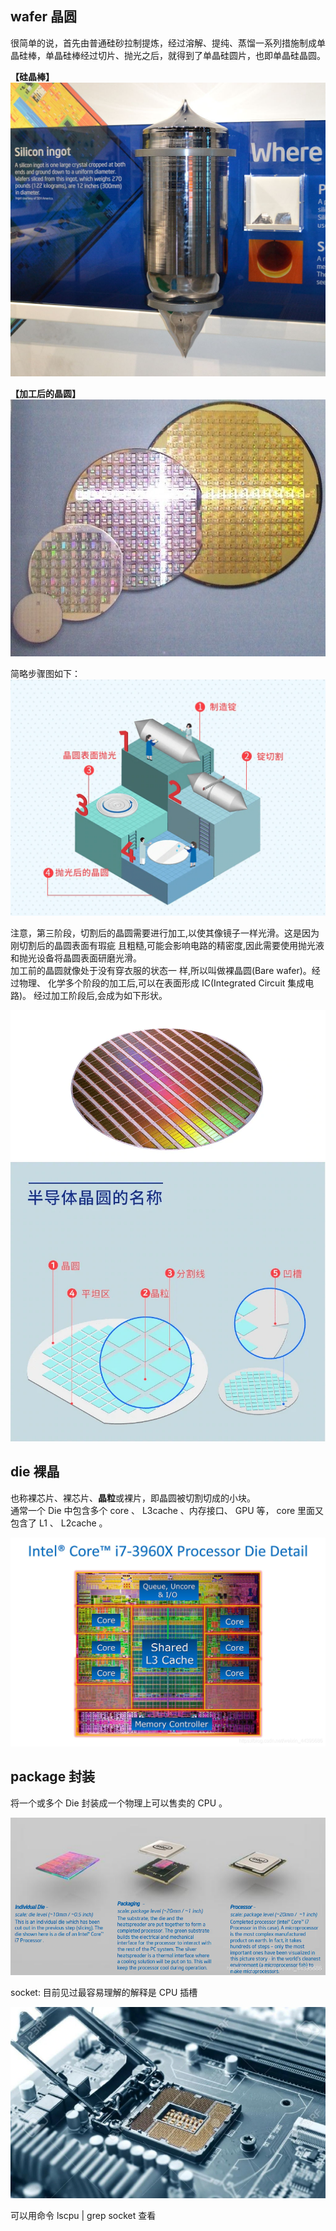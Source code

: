 ## wafer 晶圆
很简单的说，首先由普通硅砂拉制提炼，经过溶解、提纯、蒸馏一系列措施制成单晶硅棒，单晶硅棒经过切片、抛光之后，就得到了单晶硅圆片，也即单晶硅晶圆。 

**【硅晶棒】**   
![硅晶棒](./pic/CPU/1024px-Siligon_ingot_at_Intel_Museum.jpg)


**【加工后的晶圆】**   
![晶圆](./pic/CPU/Wafer_2_Zoll_bis_8_Zoll_2.jpg)


简略步骤图如下：   
![1](./pic/CPU/part1-fabrication-process-1-0.jpg)

注意，第三阶段，切割后的晶圆需要进行加工,以使其像镜子一样光滑。这是因为刚切割后的晶圆表面有瑕疵 且粗糙,可能会影响电路的精密度,因此需要使用抛光液和抛光设备将晶圆表面研磨光滑。   
加工前的晶圆就像处于没有穿衣服的状态一 样,所以叫做裸晶圆(Bare wafer)。经过物理、 化学多个阶段的加工后,可以在表面形成 IC(Integrated Circuit 集成电路)。 经过加工阶段后,会成为如下形状。

![2](./pic/CPU/part1-fabrication-process-1-1.jpg)
![3](./pic/CPU/part1-fabrication-process-1-2.jpg)

## die 裸晶
也称裸芯片、裸芯片、**晶粒**或裸片，即晶圆被切割切成的小块。   
通常一个 Die 中包含多个 core 、 L3cache 、内存接口、 GPU 等， core 里面又包含了 L1 、 L2cache 。

![3](./pic/CPU/core_i7_3960x_die.png)

## package 封装
将一个或多个 Die 封装成一个物理上可以售卖的 CPU 。   

![3](./pic/CPU/20200403152404561.png)

socket: 目前见过最容易理解的解释是 CPU 插槽  

![3](./pic/CPU/cpu_socket.png)

可以用命令 lscpu | grep socket 查看